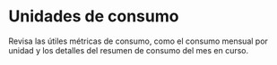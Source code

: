 Unidades de consumo
===================

Revisa las útiles métricas de consumo, como el consumo mensual por unidad y los detalles del resumen de consumo del mes en curso.
